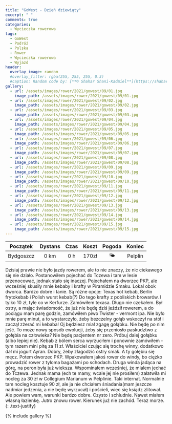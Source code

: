 ```yaml
---
title: "GoWest - Dzień dziewiąty"
excerpt: " "
comments: true
categories:
  - Wycieczka rowerowa
tags:
  - GoWest
  - Podróż
  - Polska
  - Rower  
  - Wycieczka rowerowa
  - Wyjazd
header:
  overlay_image: random
  #overlay_filter: rgba(255, 255, 255, 0.3)
  #caption: Random code by: [**© Shahar Shani-Kadmiel**](https://shaharkadmiel.github.io)"
gallery:
  - url: /assets/images/rower/2021/gowest/09/01.jpg
    image_path: /assets/images/rower/2021/gowest/09/01.jpg        
  - url: /assets/images/rower/2021/gowest/09/02.jpg
    image_path: /assets/images/rower/2021/gowest/09/02.jpg        
  - url: /assets/images/rower/2021/gowest/09/03.jpg
    image_path: /assets/images/rower/2021/gowest/09/03.jpg        
  - url: /assets/images/rower/2021/gowest/09/04.jpg
    image_path: /assets/images/rower/2021/gowest/09/04.jpg        
  - url: /assets/images/rower/2021/gowest/09/05.jpg
    image_path: /assets/images/rower/2021/gowest/09/05.jpg        
  - url: /assets/images/rower/2021/gowest/09/06.jpg
    image_path: /assets/images/rower/2021/gowest/09/06.jpg        
  - url: /assets/images/rower/2021/gowest/09/07.jpg
    image_path: /assets/images/rower/2021/gowest/09/07.jpg        
  - url: /assets/images/rower/2021/gowest/09/08.jpg
    image_path: /assets/images/rower/2021/gowest/09/08.jpg        
  - url: /assets/images/rower/2021/gowest/09/09.jpg
    image_path: /assets/images/rower/2021/gowest/09/09.jpg        
  - url: /assets/images/rower/2021/gowest/09/10.jpg
    image_path: /assets/images/rower/2021/gowest/09/10.jpg        
  - url: /assets/images/rower/2021/gowest/09/11.jpg
    image_path: /assets/images/rower/2021/gowest/09/11.jpg        
  - url: /assets/images/rower/2021/gowest/09/12.jpg
    image_path: /assets/images/rower/2021/gowest/09/12.jpg        
  - url: /assets/images/rower/2021/gowest/09/13.jpg
    image_path: /assets/images/rower/2021/gowest/09/13.jpg        
  - url: /assets/images/rower/2021/gowest/09/14.jpg
    image_path: /assets/images/rower/2021/gowest/09/14.jpg        
  - url: /assets/images/rower/2021/gowest/09/15.jpg
    image_path: /assets/images/rower/2021/gowest/09/15.jpg         
---
```



|Początek|Dystans|Czas|Koszt|Pogoda|Koniec|
|:---:|:---:|:---:|:---:|:---:|:---:|
|Bydgoszcz|0 km|0 h|170zł|🌤️|Pelplin|

Dzisiaj prawie nie było jazdy rowerem, ale to  nie znaczy, że nic ciekawego się nie działo. Postanowiłem pojechać do Tczewa i tam w lesie przenocować, jednak stało się inaczej. Pojechałem na dworzec PKP, ale wcześniej skusiły mnie kebaby i krafty w Piramidzie Smaku. Lokal obok dworca. Bardzo dobre i tanie. Są różne opcje: Texas hot kebab, Berlin frytokebab i Polish wurst kebab(?) Do tego krafty z pobliskich browarów. I tylko 10 zł, tyle co w Kerfurze. Zamówiłem texasa. Długo nie czekałem. Był ostry, a mając świadomość, że już nie będę dziś jeździł rowerem, a do pociągu mam parę godzin, zamówiłem piwo Twister - vermont ipa. Nie było mnie parę minut, a to wystarczyło, żeby bezczelny gołąb wskoczył na stół i zaczął zżerać mi kebaba! Oj będziesz miał zgagę gołąbku. Nie będę po nim jeść. To może nowy sposób ewolucji, żeby się przeniosło paskudztwo z gołębia na człowieka? Nie będę pacjentem nr zero. Próbuj dalej gołąbku (albo lepiej nie). Kebab z bólem serca wyrzuciłem i ponownie zamówiłem - tym razem mini pitę za 11 zł. Właściciel czując się trochę winny, dodatkowo dał mi jogurt Ayran. Dobry, żeby złagodzić ostry smak. A ty gołębiu się męcz. Potem dworzec PKP. Wpakowałem jakoś rower do windy, bo ciężko prowadzić rower z tyloma bagażami po schodach. Druga winda jadąca na górę, na peron była już wieksza. Wspominałem wcześniej, że mialem jechać do Tczewa. Jednak mama (ech te mamy, wcale jej nie prosiłem) załatwiła mi nocleg za 30 zł w Collegium Marianum w Pelplinie. Taki internat. Normalnie tam nocleg kosztuje 90 zł, ale ja nie chciałem śniadania(mam jeszcze nadmiar jedzenia, a nie będę wyrzucał) i pościeli, więc się ksiądz zlitował. Ale powiem wam, warunki bardzo dobre. Czysto i schludnie. Nawet miałem własną łazienkę. Jutro znowu rower. Kierunek już nie zachód. Teraz morze. 
{: .text-justify}

<!-- {% include gallery caption="Najciekawsze zdjęcia z dzisiejszego dnia" %} -->

{% include gallery %}

